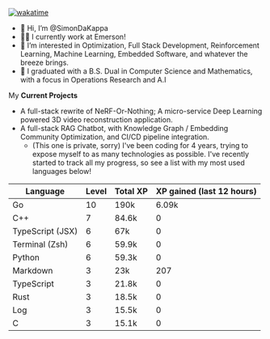 
[![wakatime](https://wakatime.com/badge/user/50e6c678-94a9-4739-af51-360aeb113c51.svg)](https://wakatime.com/@50e6c678-94a9-4739-af51-360aeb113c51)

- 👋 Hi, I’m @SimonDaKappa
- 🧑‍💼 I currently work at Emerson!
- 👀 I’m interested in Optimization, Full Stack Development, Reinforcement Learning, Machine Learning, Embedded Software, and whatever the breeze brings.
- 🌱 I graduated with a B.S. Dual in Computer Science and Mathematics, with a focus in Operations Research and A.I

My **Current Projects** 
- A full-stack rewrite of NeRF-Or-Nothing; A micro-service Deep Learning powered 3D video reconstruction application.
- A full-stack RAG Chatbot, with Knowledge Graph / Embedding Community Optimization, and CI/CD pipeline integration.
  - (This one is private, sorry)
I've been coding for 4 years, trying to expose myself to as many technologies as possible. I've recently started to track all my progress, so see
a list with my most used languages below!

| Language | Level | Total XP | XP gained (last 12 hours) |
| --- | --- | --- | --- |
| Go | 10 | 190k | 6.09k |
| C++ | 7 | 84.6k | 0 |
| TypeScript (JSX) | 6 | 67k | 0 |
| Terminal (Zsh) | 6 | 59.9k | 0 |
| Python | 6 | 59.3k | 0 |
| Markdown | 3 | 23k | 207 |
| TypeScript | 3 | 21.8k | 0 |
| Rust | 3 | 18.5k | 0 |
| Log | 3 | 15.5k | 0 |
| C | 3 | 15.1k | 0 |